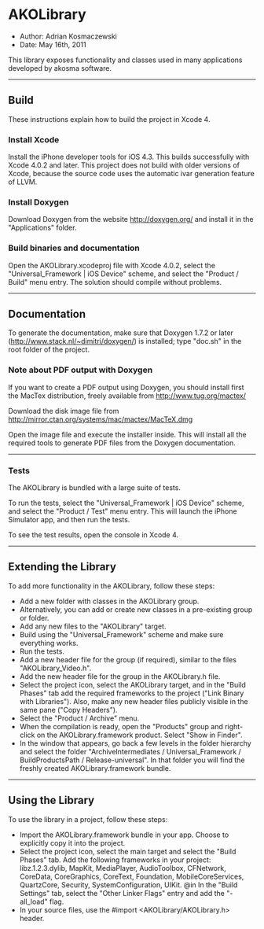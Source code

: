 AKOLibrary
==========

- Author: Adrian Kosmaczewski
- Date: May 16th, 2011

This library exposes functionality and classes used in many applications
developed by akosma software.

---

Build
-----

These instructions explain how to build the project in Xcode 4.

### Install Xcode

Install the iPhone developer tools for iOS 4.3. This builds successfully
with Xcode 4.0.2 and later. This project does not build with older
versions of Xcode, because the source code uses the automatic ivar
generation feature of LLVM.

### Install Doxygen

Download Doxygen from the website <http://doxygen.org/> and install it
in the "Applications" folder.

### Build binaries and documentation

Open the AKOLibrary.xcodeproj file with Xcode 4.0.2, select the
"Universal_Framework | iOS Device" scheme, and select the "Product /
Build" menu entry. The solution should compile without problems.

---

Documentation
-------------

To generate the documentation, make sure that Doxygen 1.7.2 or later
(<http://www.stack.nl/~dimitri/doxygen/>) is installed; type "doc.sh" in
the root folder of the project.

### Note about PDF output with Doxygen

If you want to create a PDF output using Doxygen, you should install
first the MacTex distribution, freely available from
<http://www.tug.org/mactex/>

Download the disk image file from
<http://mirror.ctan.org/systems/mac/mactex/MacTeX.dmg>

Open the image file and execute the installer inside. This will install
all the  required tools to generate PDF files from the Doxygen
documentation.

---

### Tests

The AKOLibrary is bundled with a large suite of tests. 

To run the tests, select the "Universal_Framework | iOS Device" scheme,
and select  the "Product / Test" menu entry. This will launch the iPhone
Simulator app, and then run the tests.

To see the test results, open the console in Xcode 4.

---

Extending the Library
---------------------

To add more functionality in the AKOLibrary, follow these steps:

- Add a new folder with classes in the AKOLibrary group.
- Alternatively, you can add or create new classes in a pre-existing
  group or folder.
- Add any new files to the "AKOLibrary" target.
- Build using the "Universal_Framework" scheme and make sure everything
  works.
- Run the tests.
- Add a new header file for the group (if required), similar to the
  files "AKOLibrary_Video.h".
- Add the new header file for the group in the AKOLibrary.h file.
- Select the project icon, select the AKOLibrary target, and in the
  "Build Phases" tab add the required frameworks to the project ("Link
  Binary with Libraries"). Also, make any new header files publicly
  visible in the same pane ("Copy Headers").
- Select the "Product / Archive" menu.
- When the compilation is ready, open the "Products" group and
  right-click on the AKOLibrary.framework product. Select "Show in
  Finder".
- In the window that appears, go back a few levels in the folder
  hierarchy and select the folder "ArchiveIntermediates /
  Universal_Framework / BuildProductsPath / Release-universal". In that
  folder you will find the freshly created AKOLibrary.framework bundle.

---

Using the Library
-----------------

To use the library in a project, follow these steps:

- Import the AKOLibrary.framework bundle in your app. Choose to
  explicitly copy it into the project.
- Select the project icon, select the main target and select the "Build
  Phases" tab. Add the following frameworks in your project:
  libz.1.2.3.dylib, MapKit, MediaPlayer, AudioToolbox, CFNetwork,
  CoreData, CoreGraphics, CoreText, Foundation, MobileCoreServices,
  QuartzCore, Security, SystemConfiguration, UIKit.  @in In the "Build
  Settings" tab, select the "Other Linker Flags" entry and add the
  "-all_load" flag.
- In your source files, use the #import <AKOLibrary/AKOLibrary.h>
  header.

